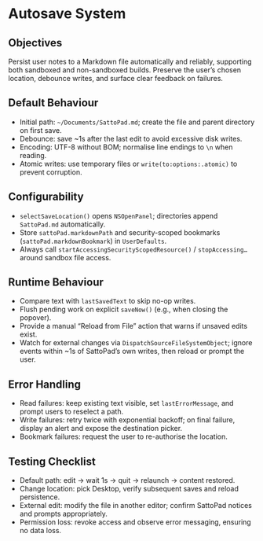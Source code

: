 # Autosave System

## Objectives
Persist user notes to a Markdown file automatically and reliably, supporting both sandboxed and non-sandboxed builds. Preserve the user’s chosen location, debounce writes, and surface clear feedback on failures.

## Default Behaviour
- Initial path: `~/Documents/SattoPad.md`; create the file and parent directory on first save.
- Debounce: save ~1s after the last edit to avoid excessive disk writes.
- Encoding: UTF-8 without BOM; normalise line endings to `\n` when reading.
- Atomic writes: use temporary files or `write(to:options:.atomic)` to prevent corruption.

## Configurability
- `selectSaveLocation()` opens `NSOpenPanel`; directories append `SattoPad.md` automatically.
- Store `sattoPad.markdownPath` and security-scoped bookmarks (`sattoPad.markdownBookmark`) in `UserDefaults`.
- Always call `startAccessingSecurityScopedResource()` / `stopAccessing…` around sandbox file access.

## Runtime Behaviour
- Compare text with `lastSavedText` to skip no-op writes.
- Flush pending work on explicit `saveNow()` (e.g., when closing the popover).
- Provide a manual “Reload from File” action that warns if unsaved edits exist.
- Watch for external changes via `DispatchSourceFileSystemObject`; ignore events within ~1s of SattoPad’s own writes, then reload or prompt the user.

## Error Handling
- Read failures: keep existing text visible, set `lastErrorMessage`, and prompt users to reselect a path.
- Write failures: retry twice with exponential backoff; on final failure, display an alert and expose the destination picker.
- Bookmark failures: request the user to re-authorise the location.

## Testing Checklist
- Default path: edit → wait 1s → quit → relaunch → content restored.
- Change location: pick Desktop, verify subsequent saves and reload persistence.
- External edit: modify the file in another editor; confirm SattoPad notices and prompts appropriately.
- Permission loss: revoke access and observe error messaging, ensuring no data loss.

